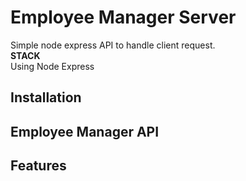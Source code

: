 # Employee Manager Server
Simple node express API to handle client request.  
__STACK__  
Using Node Express  

## Installation



## Employee Manager API



## Features
 
 
